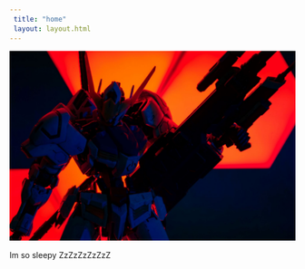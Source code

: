```yaml
---
 title: "home"
 layout: layout.html
---
```

  <img class="hero" src="/img/dylan-hunter-BXx8z6TjA-A-unsplash.jpg" alt="Hero" >

Im so sleepy ZzZzZzZzZzZ
